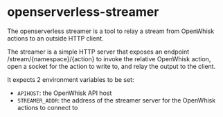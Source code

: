 # openserverless-streamer

The openserverless streamer is a tool to relay a stream from OpenWhisk actions to an outside
HTTP client.

The streamer is a simple HTTP server that exposes an endpoint /stream/{namespace}/{action} to 
invoke the relative OpenWhisk action, open a socket for the action to write to, and relay the
output to the client.

It expects 2 environment variables to be set:
- `APIHOST`: the OpenWhisk API host
- `STREAMER_ADDR`: the address of the streamer server for the OpenWhisk actions to connect to

